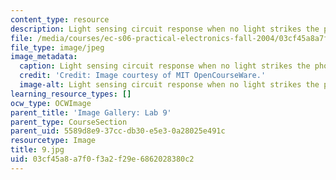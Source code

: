 ```yaml
---
content_type: resource
description: Light sensing circuit response when no light strikes the photocell.
file: /media/courses/ec-s06-practical-electronics-fall-2004/03cf45a8a7f0f3a2f29e6862028380c2_9.jpg
file_type: image/jpeg
image_metadata:
  caption: Light sensing circuit response when no light strikes the photocell.
  credit: 'Credit: Image courtesy of MIT OpenCourseWare.'
  image-alt: Light sensing circuit response when no light strikes the photocell.
learning_resource_types: []
ocw_type: OCWImage
parent_title: 'Image Gallery: Lab 9'
parent_type: CourseSection
parent_uid: 5589d8e9-37cc-db30-e5e3-0a28025e491c
resourcetype: Image
title: 9.jpg
uid: 03cf45a8-a7f0-f3a2-f29e-6862028380c2
---
```

